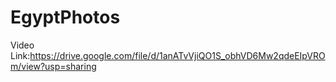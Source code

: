 # EgyptPhotos
Video Link:https://drive.google.com/file/d/1anATvVjiQO1S_obhVD6Mw2qdeEIpVROm/view?usp=sharing
